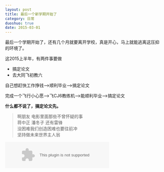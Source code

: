 ```yaml
---
layout: post
title: 最后一个新学期开始了
category: 日常
duoshuo: true
date: 2015-03-01
---
```


最后一个学期开始了，还有几个月就要离开学校，真是开心，马上就能逃离这压抑的环境了。

这2015上半年，有两件事要做

- 搞定论文
- 去大同飞初教六

自己想赶快工作挣钱-->顺利毕业-->搞定论文

完成一个飞行小心愿-->飞CJ6教练机-->能顺利毕业-->搞定论文

**什么都不说了，搞定论文先。**

> 啊朋友 电影里面那些不曾怀疑的事  
> 蒋中正 潘冬子 还有雷锋  
> 没困难我们创造困难也要往前冲  
> 坚持做未来世界主人翁

<embed src="http://music.163.com/style/swf/widget.swf?sid=28068346&type=2&auto=1&width=320&height=66" width="340" height="86"  allowNetworking="all"></embed>